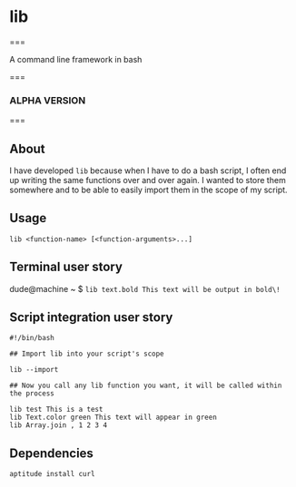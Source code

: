 # lib 
===

A command line framework in bash

===
### ALPHA VERSION
===

## About

I have developed `lib` because when I have to do a bash script, I often end up writing the same functions over and over again. I wanted to store them somewhere and to be able to easily import them in the scope of my script.

## Usage

`lib <function-name> [<function-arguments>...]`

## Terminal user story

dude@machine ~ $ `lib text.bold This text will be output in bold\!`

## Script integration user story

    #!/bin/bash

    ## Import lib into your script's scope

    lib --import

    ## Now you call any lib function you want, it will be called within the process

    lib test This is a test
    lib Text.color green This text will appear in green
    lib Array.join , 1 2 3 4
    
## Dependencies

    aptitude install curl
